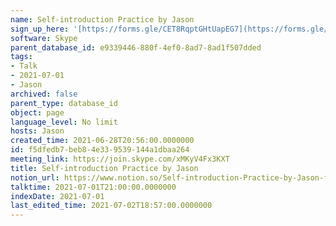 ```yaml
---
name: Self-introduction Practice by Jason
sign_up_here: '[https://forms.gle/CET8RqptGHtUapEG7](https://forms.gle/CET8RqptGHtUapEG7)'
software: Skype
parent_database_id: e9339446-880f-4ef0-8ad7-8ad1f507dded
tags:
- Talk
- 2021-07-01
- Jason
archived: false
parent_type: database_id
object: page
language_level: No limit
hosts: Jason
created_time: 2021-06-28T20:56:00.0000000
id: f5dfedb7-beb8-4e33-9539-144a1dbaa264
meeting_link: https://join.skype.com/xMKyV4Fx3KXT
title: Self-introduction Practice by Jason
notion_url: https://www.notion.so/Self-introduction-Practice-by-Jason-f5dfedb7beb84e339539144a1dbaa264
talktime: 2021-07-01T21:00:00.0000000
indexDate: 2021-07-01
last_edited_time: 2021-07-02T18:57:00.0000000
---
```







